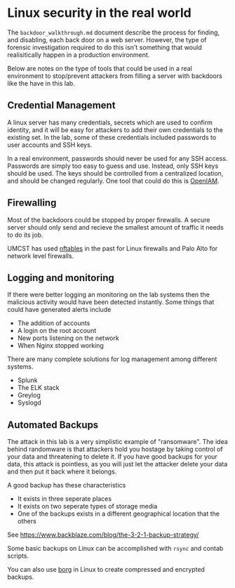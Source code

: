 # Linux security in the real world

The `backdoor_walkthrough.md` document describe the process for
finding, and disabling, each back door on a web server. However,
the type of forensic investigation required to do this isn't something
that would realisitically happen in a production environment.

Below are notes on the type of tools that could be used in a real environment
to stop/prevent attackers from filling a server with backdoors like the have
in this lab.

## Credential Management

A linux server has many credentials, secrets which are used to confirm identity,
and it will be easy for attackers to add their own credentials to the existing set.
In the lab, some of these credentials included passwords to user accounts and SSH keys.

In a real environment, passwords should never be used for any SSH access. Passwords
are simply too easy to guess and use. Instead, only SSH keys should be used. The keys
should be controlled from a centralized location, and should be changed regularly.
One tool that could do this is [OpenIAM](https://www.openiam.com/).

## Firewalling

Most of the backdoors could be stopped by proper firewalls. A secure server should
only send and recieve the smallest amount of traffic it needs to do its job.

UMCST has used [nftables](https://wiki.nftables.org/wiki-nftables/index.php/Main_Page)
in the past for Linux firewalls and Palo Alto for network level firewalls.

## Logging and monitoring

If there were better logging an monitoring on the lab systems then the malicious
activity would have been detected instantly. Some things that could have generated
alerts include
* The addition of accounts
* A login on the root account
* New ports listening on the network
* When Nginx stopped working

There are many complete solutions for log management among different systems.
- Splunk
- The ELK stack
- Greylog
- Syslogd

## Automated Backups

The attack in this lab is a very simplistic example of "ransomware". The idea behind 
randomware is that attackers hold you hostage by taking control of your data and
threatening to delete it. If you have good backups for your data, this attack is
pointless, as you will just let the attacker delete your data and then put it back
where it belongs.

A good backup has these characteristics
- It exists in three seperate places
- It exists on two seperate types of storage media
- One of the backups exists in a different geographical location that the others

See https://www.backblaze.com/blog/the-3-2-1-backup-strategy/

Some basic backups on Linux can be accomplished with `rsync` and contab scripts.

You can also use [borg](https://borgbackup.readthedocs.io/en/stable/) in Linux to create compressed and encrypted backups.
